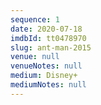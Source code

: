 ```yaml
---
sequence: 1
date: 2020-07-18
imdbId: tt0478970
slug: ant-man-2015
venue: null
venueNotes: null
medium: Disney+
mediumNotes: null
---
```



